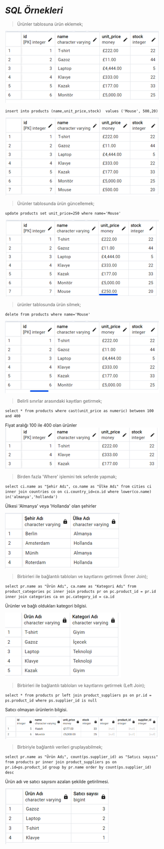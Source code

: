 # _SQL Örnekleri_

> Ürünler tablosuna ürün eklemek;

![products](products.png)

`insert into products (name,unit_price,stock) 
values ('Mouse', 500,20)`

![products-insert](product-insert.png)

> Ürünler tablosunda ürün güncellemek;

`update products set unit_price=250 where name='Mouse'`
 
![products-update](product-update.png)

> ürünler tablosunda ürün silmek;

`delete from products where name='Mouse'`

![products-delete](product-delete.png)


> Belirli sınırlar arasındaki kayıtları getirmek;


`select * from products where cast(unit_price as numeric)
between 100 and 400`

Fiyat aralığı 100 ile 400 olan ürünler
![products-betwenn](product-between.png)

> Birden fazla 'Where' işlemini tek seferde yapmak;

`select ci.name as "Şehir Adı", co.name as "Ülke Adı" from cities ci
inner join countries co on ci.country_id=co.id
where lower(co.name) in('almanya','hollanda') `

Ülkesi 'Almanya' veya 'Hollanda' olan şehirler

![city-in](city-in.png)

> Birbirleri ile bağlantılı tabloları ve kayıtlarını getirmek (İnner Join);

`select pr.name as "Ürün Adı", ca.name as "Kategori Adı" from product_categories pc
inner join products pr
on pc.product_id = pr.id
inner join categories ca
on pc.category_id = ca.id`

Ürünler ve bağlı oldukları kategori bilgisi.

![product-innerjoin](product-innerJoin.png)

> Birbirleri ile bağlantılı tabloları ve kayıtlarını getirmek (Left Join);

`select * from products pr
left join product_suppliers ps
on pr.id = ps.product_id where ps.supplier_id is null`

Satıcı olmayan ürünlerin bilgisi.

![product-leftJoin](product-leftjoin.png)

>Birbiriyle bağlantılı verileri gruplayabilmek;

`select pr.name as "Ürün Adı", count(ps.supplier_id) as "Satıcı sayısı" from products pr
inner join product_suppliers ps on pr.id=ps.product_id
group by pr.name order by count(ps.supplier_id) desc`

Ürün adı ve satıcı sayısını azalan şekilde getirilmesi.

![product-groupBy](product-groupBy.png)